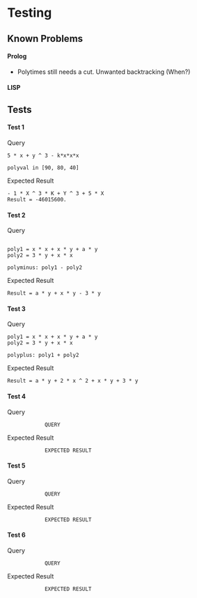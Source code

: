 # Testing
## Known Problems
#### Prolog
  - Polytimes still needs a cut. Unwanted backtracking (When?)

#### LISP


## Tests

#### Test 1
Query
```
5 * x + y ^ 3 - k*x*x*x

polyval in [90, 80, 40]
```

Expected Result
```
- 1 * X ^ 3 * K + Y ^ 3 + 5 * X
Result = -46015600.

```

#### Test 2
Query
```

poly1 = x * x + x * y + a * y  
poly2 = 3 * y + x * x

polyminus: poly1 - poly2
```

Expected Result
```
Result = a * y + x * y - 3 * y

```

#### Test 3
Query
```
poly1 = x * x + x * y + a * y  
poly2 = 3 * y + x * x

polyplus: poly1 + poly2
```


Expected Result
```
Result = a * y + 2 * x ^ 2 + x * y + 3 * y

```


#### Test 4
Query
```
            QUERY
```
Expected Result
```
            EXPECTED RESULT

```

#### Test 5
Query
```
            QUERY
```
Expected Result
```
            EXPECTED RESULT

```
#### Test 6
Query
```
            QUERY
```
Expected Result
```
            EXPECTED RESULT

```